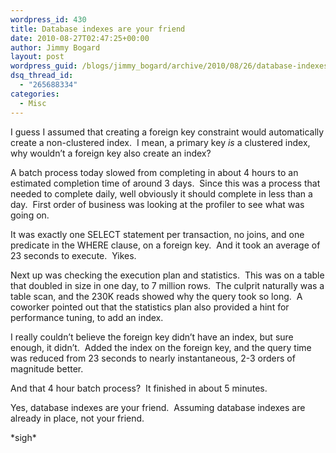 ```yaml
---
wordpress_id: 430
title: Database indexes are your friend
date: 2010-08-27T02:47:25+00:00
author: Jimmy Bogard
layout: post
wordpress_guid: /blogs/jimmy_bogard/archive/2010/08/26/database-indexes-are-your-friend.aspx
dsq_thread_id:
  - "265688334"
categories:
  - Misc
---
```

I guess I assumed that creating a foreign key constraint would automatically create a non-clustered index.&#160; I mean, a primary key _is_ a clustered index, why wouldn’t a foreign key also create an index?

A batch process today slowed from completing in about 4 hours to an estimated completion time of around 3 days.&#160; Since this was a process that needed to complete daily, well obviously it should complete in less than a day.&#160; First order of business was looking at the profiler to see what was going on.

It was exactly one SELECT statement per transaction, no joins, and one predicate in the WHERE clause, on a foreign key.&#160; And it took an average of 23 seconds to execute.&#160; Yikes.

Next up was checking the execution plan and statistics.&#160; This was on a table that doubled in size in one day, to 7 million rows.&#160; The culprit naturally was a table scan, and the 230K reads showed why the query took so long.&#160; A coworker pointed out that the statistics plan also provided a hint for performance tuning, to add an index.

I really couldn’t believe the foreign key didn’t have an index, but sure enough, it didn’t.&#160; Added the index on the foreign key, and the query time was reduced from 23 seconds to nearly instantaneous, 2-3 orders of magnitude better.

And that 4 hour batch process?&#160; It finished in about 5 minutes.

Yes, database indexes are your friend.&#160; Assuming database indexes are already in place, not your friend.

\*sigh\*